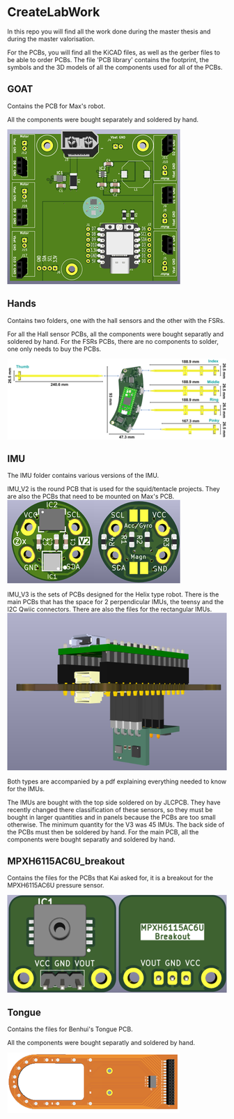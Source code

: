 # CreateLabWork
In this repo you will find all the work done during the master thesis and during the master valorisation.

For the PCBs, you will find all the KiCAD files, as well as the gerber files to be able to order PCBs. The file 'PCB library' contains the footprint, the symbols and the 3D models of all the components used for all of the PCBs.


## GOAT
Contains the PCB for Max's robot. 

All the components were bought separately and soldered by hand. 

![PCB](Images/Max_MainPCB.png)

## Hands
Contains two folders, one with the hall sensors and the other with the FSRs.

For all the Hall sensor PCBs, all the components were bought separatly and soldered by hand. 
For the FSRs PCBs, there are no components to solder, one only needs to buy the PCBs. 

![Hall sensors](Images/MasterThesis_Electronics.png)

## IMU
The IMU folder contains various versions of the IMU. 

IMU_V2 is the round PCB that is used for the squid/tentacle projects. They are also the PCBs that need to be mounted on Max's PCB.
![IMU_V2](Images/IMU_V2.png)

IMU_V3 is the sets of PCBs designed for the Helix type robot. There is the main PCBs that has the space for 2 perpendicular IMUs, the teensy and the I2C Qwiic connectors. There are also the files for the rectangular IMUs. 
![IMU_V3](Images/IMU_V3.png)

Both types are accompanied by a pdf explaining everything needed to know for the IMUs. 

The IMUs are bought with the top side soldered on by JLCPCB. They have recently changed there classification of these sensors, so they must be bought in larger quantities and in panels because the PCBs are too small otherwise. The minimum quantity for the V3 was 45 IMUs. The back side of the PCBs must then be soldered by hand. 
For the main PCB, all the components were bought separatly and soldered by hand.

## MPXH6115AC6U_breakout
Contains the files for the PCBs that Kai asked for, it is a breakout for the MPXH6115AC6U pressure sensor.

![Pressure Breakout board](Images/Pressure_breakout.png)

## Tongue
Contains the files for Benhui's Tongue PCB. 


All the components were bought separatly and soldered by hand. 

![Tongue PCB](Images/TonguePCB.png)

